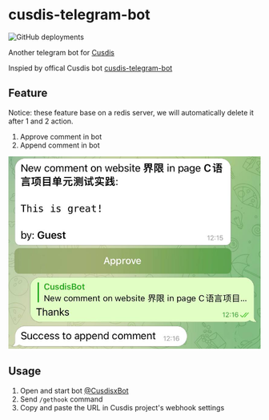 # cusdis-telegram-bot

![GitHub deployments](https://img.shields.io/github/deployments/WingLim/cusdis-telegram-bot/production?label=vercel&logo=vercel&logoColor=white)

Another telegram bot for [Cusdis](https://github.com/djyde/cusdis)

Inspied by offical Cusdis bot [cusdis-telegram-bot](https://github.com/djyde/cusdis-telegram-bot)

## Feature

Notice: these feature base on a redis server, we will automatically delete it after 1 and 2 action.

1. Approve comment in bot
2. Append comment in bot

![Features example](features.jpg)

## Usage

1. Open and start bot [@CusdisxBot](https://t.me/cusdisxbot)
2. Send `/gethook` command
3. Copy and paste the URL in Cusdis project's webhook settings
